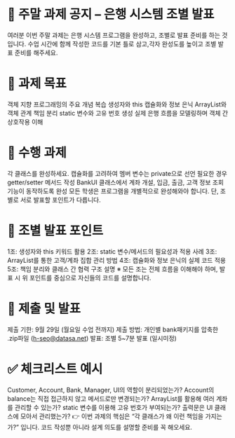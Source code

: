 # 📢 주말 과제 공지 – 은행 시스템 조별 발표
여러분 이번 주말 과제는 은행 시스템 프로그램을 완성하고, 조별로 발표 준비를 하는 것입니다.
수업 시간에 함께 작성한 코드를 기본 틀로 삼고,각자 완성도를 높이고 조별 발표 준비를 해주세요.

# 📝 과제 목표
객체 지향 프로그래밍의 주요 개념 복습
생성자와 this
캡슐화와 정보 은닉
ArrayList와 객체 관계
책임 분리
static 변수와 고유 번호 생성
실제 은행 흐름을 모델링하며 객체 간 상호작용 이해
# 📌 수행 과제
각 클래스를 완성하세요.
캡슐화를 고려하여 멤버 변수는 private으로 선언
필요한 경우 getter/setter 메서드 작성
BankUI 클래스에서 계좌 개설, 입금, 출금, 고객 정보 조회 기능이 동작하도록 완성
모든 학생은 프로그램을 개별적으로 완성해와야 합니다.
단, 조별로 서로 발표할 포인트가 다릅니다.
# 👥 조별 발표 포인트
1조: 생성자와 this 키워드 활용
2조: static 변수/메서드의 필요성과 적용 사례
3조: ArrayList를 통한 고객/계좌 집합 관리 방법
4조: 캡슐화와 정보 은닉의 실제 코드 적용
5조: 책임 분리와 클래스 간 협력 구조 설명
※ 모든 조는 전체 흐름을 이해해야 하며, 발표 시 위 포인트를 중심으로 자신들의 코드를 설명합니다.

# 📅 제출 및 발표
제출 기한: 9월 29일 (월요일 수업 전까지)
제출 방법: 개인별 bank패키지를 압축한 .zip파일 (h-seo@datasa.net)
발표: 조별 5~7분 발표 (일시미정)
# ✅ 체크리스트 예시
Customer, Account, Bank, Manager, UI의 역할이 분리되었는가?
Account의 balance는 직접 접근하지 않고 메서드로만 변경되는가?
ArrayList를 활용해 여러 계좌를 관리할 수 있는가?
static 변수를 이용해 고유 번호가 부여되는가?
출력문은 UI 클래스에 모아서 관리했는가?
👉 이번 과제의 핵심은 “각 클래스가 왜 이런 책임을 가지는가?” 입니다.
코드 작성뿐 아니라 설계 의도를 설명할 준비를 꼭 해오세요.
